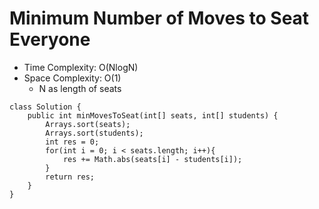 # Minimum Number of Moves to Seat Everyone

- Time Complexity: O(NlogN)
- Space Complexity: O(1)
  - N as length of seats

```
class Solution {
    public int minMovesToSeat(int[] seats, int[] students) {
        Arrays.sort(seats);
        Arrays.sort(students);
        int res = 0;
        for(int i = 0; i < seats.length; i++){
            res += Math.abs(seats[i] - students[i]);
        }
        return res;
    }
}
```
